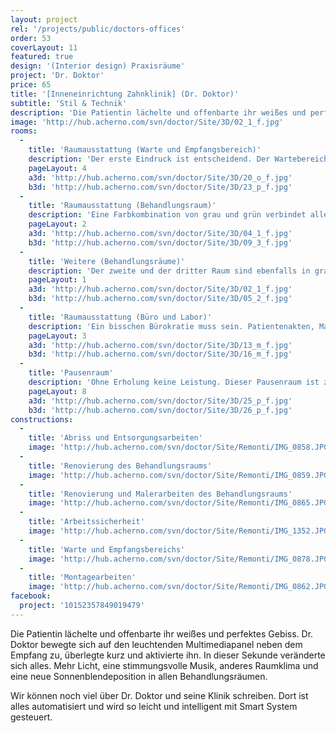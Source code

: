 ```yaml
---
layout: project
rel: '/projects/public/doctors-offices'
order: 53
coverLayout: 11
featured: true
design: '(Interior design) Praxisräume'
project: 'Dr. Doktor'
price: 65
title: '[Inneneinrichtung Zahnklinik] (Dr. Doktor)'
subtitle: 'Stil & Technik'
description: 'Die Patientin lächelte und offenbarte ihr weißes und perfektes Gebiss. Dr. Doktor bewegte sich auf den leuchtenden Multimediapanel neben dem Empfang zu, überlegte kurz und aktivierte ihn. In dieser Sekunde veränderte sich alles. Mehr Licht, eine stimmungsvolle Musik, anderes Raumklima und eine neue Sonnenblendeposition in allen Behandlungsräumen.'
image: 'http://hub.acherno.com/svn/doctor/Site/3D/02_1_f.jpg'
rooms:
  -
    title: 'Raumausstattung (Warte und Empfangsbereich)'
    description: 'Der erste Eindruck ist entscheidend. Der Wartebereich hinterlässt ein Gefühl von Gemütlichkeit und Ruhe. Die Rezeption ist schlicht gehalten, mit geraden Linien und lenkt nicht mit unnötigen Details ab. Mit genügend Stauraum wirkt der Raum strukturiert und ordentlich. Auch ohne Tageslicht haben wir hier eine Beispielhafte Lösung für einen innenliegenden Raum geschaffen.'
    pageLayout: 4
    a3d: 'http://hub.acherno.com/svn/doctor/Site/3D/20_o_f.jpg'
    b3d: 'http://hub.acherno.com/svn/doctor/Site/3D/23_p_f.jpg'
  -
    title: 'Raumausstattung (Behandlungsraum)'
    description: 'Eine Farbkombination von grau und grün verbindet alle drei Behandlungszimmer. Bei der Konzeption haben wir die Anforderungen an eine moderne Zahnklinik berücksichtig und die Raumfläche optimal ausgenutzt. Das Resultat sind helle und arbeitsfreundliche Praxisräume, die sowohl dem Personal als auch den Patienten zur Gute kommen.'
    pageLayout: 2
    a3d: 'http://hub.acherno.com/svn/doctor/Site/3D/04_1_f.jpg'
    b3d: 'http://hub.acherno.com/svn/doctor/Site/3D/09_3_f.jpg'
  -
    title: 'Weitere (Behandlungsräume)'
    description: 'Der zweite und der dritter Raum sind ebenfalls in grau und grün gestrichen. Still und Technik fließen überein. Ein innovatives Steuerungssystem ermöglicht die komfortable Bedienung der Beleuchtung, der Raumtemperatur, der Sonnenblenden und der Musikanlage. Der dritte Behandlungsraum ist mit einer großen Arbeitsplatte mit viel Stauraum ausgestattet. Eine Glastrennwand verbindet den Wartebereich mit dem Behandlungszimmer und sorgt für das nötige Tageslicht und Diskretion.'
    pageLayout: 1
    a3d: 'http://hub.acherno.com/svn/doctor/Site/3D/02_1_f.jpg'
    b3d: 'http://hub.acherno.com/svn/doctor/Site/3D/05_2_f.jpg'
  -
    title: 'Raumausstattung (Büro und Labor)'
    description: 'Ein bisschen Bürokratie muss sein. Patientenakten, Mappen und Berichte. Damit sich auch Dr. Doktor hier zu Recht findet, haben wir ihm einen ordentlichen und ruhigen Arbeitsplatz geschaffen, in dem er konzentriert seiner administrativen Arbeit nachgehen kann. Eine in der Decke integrierte Musikanlage und ein funktioneller Schrank für die persönlichen Sachen runden das angenehme Arbeitsumfeld ab. In diesem Projekt haben wir den großen Platzbedarf eines voll ausgestatten Labors berücksichtigt. Jetzt können die Instrumente sorgfältig sterilisiert und sachgerecht aufbewahrt werden.'
    pageLayout: 3
    a3d: 'http://hub.acherno.com/svn/doctor/Site/3D/13_m_f.jpg'
    b3d: 'http://hub.acherno.com/svn/doctor/Site/3D/16_m_f.jpg'
  -
    title: 'Pausenraum'
    description: 'Ohne Erholung keine Leistung. Dieser Pausenraum ist zwar nicht der größte, aber so schön und funktional eingerichtet, sodass der morgendliche Kaffee sogar noch besser schmeckt. Bei einem Blick nach oben, lässt dich die mit einem freundlichen Motiv bedruckte Spanndecke, den hektischen Arbeitsalltag vergessen.'
    pageLayout: 8
    a3d: 'http://hub.acherno.com/svn/doctor/Site/3D/25_p_f.jpg'
    b3d: 'http://hub.acherno.com/svn/doctor/Site/3D/26_p_f.jpg'
constructions:
  - 
    title: 'Abriss und Entsorgungsarbeiten'
    image: 'http://hub.acherno.com/svn/doctor/Site/Remonti/IMG_0858.JPG'
  - 
    title: 'Renovierung des Behandlungsraums'
    image: 'http://hub.acherno.com/svn/doctor/Site/Remonti/IMG_0859.JPG'
  - 
    title: 'Renovierung und Malerarbeiten des Behandlungsraums'
    image: 'http://hub.acherno.com/svn/doctor/Site/Remonti/IMG_0865.JPG'
  -
    title: 'Arbeitssicherheit'
    image: 'http://hub.acherno.com/svn/doctor/Site/Remonti/IMG_1352.JPG'
  - 
    title: 'Warte und Empfangsbereichs'
    image: 'http://hub.acherno.com/svn/doctor/Site/Remonti/IMG_0878.JPG'
  - 
    title: 'Montagearbeiten'
    image: 'http://hub.acherno.com/svn/doctor/Site/Remonti/IMG_0862.JPG'
facebook:
  project: '10152357849019479'
---
```

Die Patientin lächelte und offenbarte ihr weißes und perfektes Gebiss. Dr. Doktor bewegte sich auf den leuchtenden Multimediapanel neben dem Empfang zu, überlegte kurz und aktivierte ihn. In dieser Sekunde veränderte sich alles. Mehr Licht, eine stimmungsvolle Musik, anderes Raumklima und eine neue Sonnenblendeposition in allen Behandlungsräumen.

Wir können noch viel über Dr. Doktor und seine Klinik schreiben. Dort ist alles automatisiert und wird so leicht und intelligent mit Smart System gesteuert.

